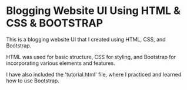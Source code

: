 # Blogging Website UI Using HTML & CSS & BOOTSTRAP

This is a blogging website UI that I created using HTML, CSS, and Bootstrap.

HTML was used for basic structure, CSS for styling, and Bootstrap for incorporating various elements and features.

I have also included the 'tutorial.html' file, where I practiced and learned how to use Bootstrap.
